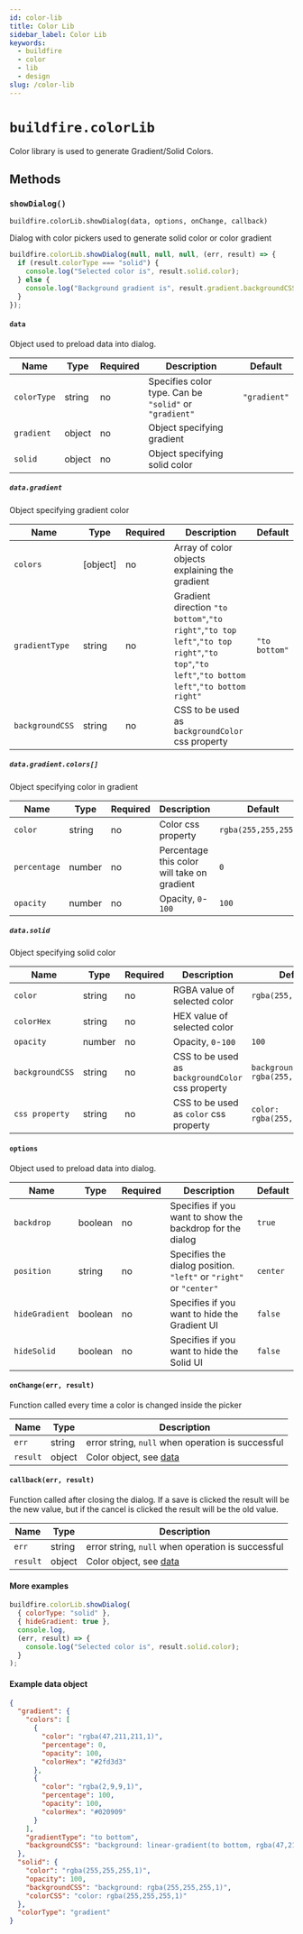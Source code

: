 ```yaml
---
id: color-lib
title: Color Lib
sidebar_label: Color Lib
keywords:
  - buildfire
  - color
  - lib
  - design
slug: /color-lib
---
```


# `buildfire.colorLib`

Color library is used to generate Gradient/Solid Colors.

## Methods

### `showDialog()` <div class="label control"></div>

`buildfire.colorLib.showDialog(data, options, onChange, callback)`

Dialog with color pickers used to generate solid color or color gradient

```javascript
buildfire.colorLib.showDialog(null, null, null, (err, result) => {
  if (result.colorType === "solid") {
    console.log("Selected color is", result.solid.color);
  } else {
    console.log("Background gradient is", result.gradient.backgroundCSS);
  }
});
```

#### `data`

Object used to preload data into dialog.

| Name        | Type   | Required | Description                                            | Default      |
| ----------- | ------ | -------- | ------------------------------------------------------ | ------------ |
| `colorType` | string | no       | Specifies color type. Can be `"solid"` or `"gradient"` | `"gradient"` |
| `gradient`  | object | no       | Object specifying gradient                             |              |
| `solid`     | object | no       | Object specifying solid color                          |              |

##### `data.gradient`

Object specifying gradient color

| Name            | Type     | Required | Description                                                                                                                                  | Default       |
| --------------- | -------- | -------- | -------------------------------------------------------------------------------------------------------------------------------------------- | ------------- |
| `colors`        | [object] | no       | Array of color objects explaining the gradient                                                                                               |               |
| `gradientType`  | string   | no       | Gradient direction `"to bottom"`,`"to right"`,`"to top left"`,`"to top right"`,`"to top"`,`"to left"`,`"to bottom left"`,`"to bottom right"` | `"to bottom"` |
| `backgroundCSS` | string   | no       | CSS to be used as `backgroundColor` css property                                                                                             |               |

##### `data.gradient.colors[]`

Object specifying color in gradient

| Name         | Type   | Required | Description                                 | Default               |
| ------------ | ------ | -------- | ------------------------------------------- | --------------------- |
| `color`      | string | no       | Color css property                          | `rgba(255,255,255,1)` |
| `percentage` | number | no       | Percentage this color will take on gradient | `0`                   |
| `opacity`    | number | no       | Opacity, `0`-`100`                          | `100`                 |

##### `data.solid`

Object specifying solid color

| Name            | Type   | Required | Description                                      | Default                           |
| --------------- | ------ | -------- | ------------------------------------------------ | --------------------------------- |
| `color`         | string | no       | RGBA value of selected color                     | `rgba(255,255,255,1)`             |
| `colorHex`      | string | no       | HEX value of selected color                      |                                   |
| `opacity`       | number | no       | Opacity, `0`-`100`                               | `100`                             |
| `backgroundCSS` | string | no       | CSS to be used as `backgroundColor` css property | `background: rgba(255,255,255,1)` |
| `css property`  | string | no       | CSS to be used as `color` css property           | `color: rgba(255,255,255,1)`      |

#### `options`

Object used to preload data into dialog.

| Name           | Type    | Required | Description                                                        | Default  |
| -------------- | ------- | -------- | ------------------------------------------------------------------ | -------- |
| `backdrop`     | boolean | no       | Specifies if you want to show the backdrop for the dialog          | `true`   |
| `position`     | string  | no       | Specifies the dialog position. `"left"` or `"right"` or `"center"` | `center` |
| `hideGradient` | boolean | no       | Specifies if you want to hide the Gradient UI                      | `false`  |
| `hideSolid`    | boolean | no       | Specifies if you want to hide the Solid UI                         | `false`  |

#### `onChange(err, result)`

Function called every time a color is changed inside the picker

| Name     | Type   | Description                                       |
| -------- | ------ | ------------------------------------------------- |
| `err`    | string | error string, `null` when operation is successful |
| `result` | object | Color object, see [data](/docs/color-lib#data)    |

#### `callback(err, result)`

Function called after closing the dialog. If a save is clicked the result will be the new value, but if the cancel is clicked the result will be the old value.

| Name     | Type   | Description                                       |
| -------- | ------ | ------------------------------------------------- |
| `err`    | string | error string, `null` when operation is successful |
| `result` | object | Color object, see [data](/docs/color-lib#data)    |

#### More examples

```javascript
buildfire.colorLib.showDialog(
  { colorType: "solid" },
  { hideGradient: true },
  console.log,
  (err, result) => {
    console.log("Selected color is", result.solid.color);
  }
);
```

#### Example data object
```json
{
  "gradient": {
    "colors": [
      {
        "color": "rgba(47,211,211,1)",
        "percentage": 0,
        "opacity": 100,
        "colorHex": "#2fd3d3"
      },
      {
        "color": "rgba(2,9,9,1)",
        "percentage": 100,
        "opacity": 100,
        "colorHex": "#020909"
      }
    ],
    "gradientType": "to bottom",
    "backgroundCSS": "background: linear-gradient(to bottom, rgba(47,211,211,1) 0%, rgba(2,9,9,1) 100%)"
  },
  "solid": {
    "color": "rgba(255,255,255,1)",
    "opacity": 100,
    "backgroundCSS": "background: rgba(255,255,255,1)",
    "colorCSS": "color: rgba(255,255,255,1)"
  },
  "colorType": "gradient"
}
```
